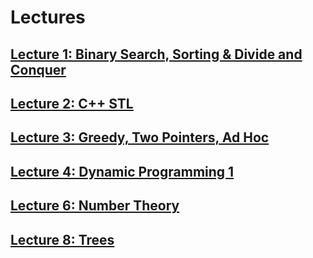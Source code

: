 # Lectures
## [Lecture 1: Binary Search, Sorting & Divide and Conquer](https://ancc-iitd.github.io/competitive-programming-resources/SoCP21/Lec1_BinSearch_Sort_DivnConq/)
## [Lecture 2: C++ STL](https://ancc-iitd.github.io/competitive-programming-resources/SoCP21/Lec2_Cpp_STL/)
## [Lecture 3: Greedy, Two Pointers, Ad Hoc](https://ancc-iitd.github.io/competitive-programming-resources/SoCP21/Lec3_Greedy_TwoPointers_AdHoc/)
## [Lecture 4: Dynamic Programming 1](https://ancc-iitd.github.io/competitive-programming-resources/SoCP21/Lec4_DynamicProgramming1/)
## [Lecture 6: Number Theory](https://ancc-iitd.github.io/competitive-programming-resources/SoCP21/Lec6_NumberTheory/)
## [Lecture 8: Trees](https://ancc-iitd.github.io/competitive-programming-resources/SoCP21/Lec8_Trees/)